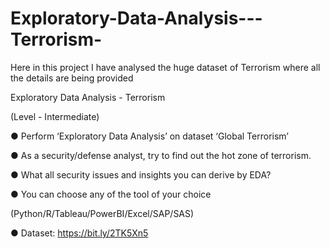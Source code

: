 # Exploratory-Data-Analysis---Terrorism-
Here in this project I have analysed the huge dataset of Terrorism where all the details are being provided

Exploratory Data Analysis - Terrorism

(Level - Intermediate)

● Perform ‘Exploratory Data Analysis’ on dataset ‘Global Terrorism’

● As a security/defense analyst, try to find out the hot zone of terrorism.

● What all security issues and insights you can derive by EDA?

● You can choose any of the tool of your choice

(Python/R/Tableau/PowerBI/Excel/SAP/SAS)

● Dataset: https://bit.ly/2TK5Xn5


